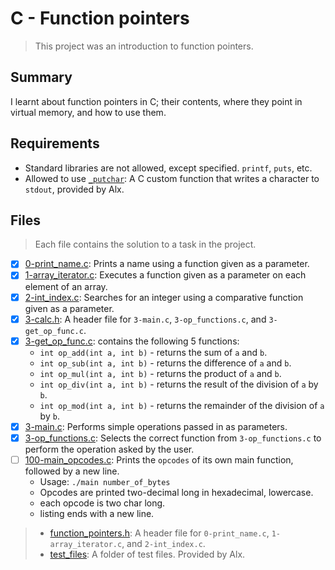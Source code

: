 # C - Function pointers

> This project was an introduction to function pointers.

## Summary

I learnt about function pointers in C; their contents, where they point in virtual memory, and how to use them.

## Requirements

- Standard libraries are not allowed, except specified. `printf`, `puts`, etc.
- Allowed to use [`_putchar`](https://github.com/alx-tools/_putchar.c/blob/master/_putchar.c): A
C custom function that writes a character to `stdout`, provided by Alx.

## Files

> Each file contains the solution to a task in the project.

- [x] [0-print_name.c](https://github.com/Ebube-Ochemba/alx-low_level_programming/blob/master/0x0F-function_pointers/0-print_name.c): Prints a name using a function given as a parameter.
- [x] [1-array_iterator.c](https://github.com/Ebube-Ochemba/alx-low_level_programming/blob/master/0x0F-function_pointers/1-array_iterator.c): Executes a function given as a parameter on each element of an array.
- [x] [2-int_index.c](https://github.com/Ebube-Ochemba/alx-low_level_programming/blob/master/0x0F-function_pointers/2-int_index.c): Searches for an integer using a comparative function given as a parameter.
- [x] [3-calc.h](https://github.com/Ebube-Ochemba/alx-low_level_programming/blob/master/0x0F-function_pointers/3-calc.h): A header file for `3-main.c`, `3-op_functions.c`, and `3-get_op_func.c`.
- [x] [3-get_op_func.c](https://github.com/Ebube-Ochemba/alx-low_level_programming/blob/master/0x0F-function_pointers/3-get_op_func.c): contains the following 5 functions:
	- `int op_add(int a, int b)` - returns the sum of `a` and `b`.
	- `int op_sub(int a, int b)` - returns the difference of `a` and `b`.
	- `int op_mul(int a, int b)` - returns the product of `a` and `b`.
	- `int op_div(int a, int b)` - returns the result of the division of `a` by `b`.
	- `int op_mod(int a, int b)` - returns the remainder of the division of `a` by `b`.
- [x] [3-main.c](https://github.com/Ebube-Ochemba/alx-low_level_programming/blob/master/0x0F-function_pointers/3-main.c): Performs simple operations passed in as parameters.
- [x] [3-op_functions.c](https://github.com/Ebube-Ochemba/alx-low_level_programming/blob/master/0x0F-function_pointers/3-op_functions.c): Selects the correct function from `3-op_functions.c` to perform the operation asked by the user.
- [ ] [100-main_opcodes.c](https://github.com/Ebube-Ochemba/alx-low_level_programming/blob/master/0x0F-function_pointers/100-main_opcodes.c): Prints the `opcodes` of its own main function, followed by a new line.
	- Usage: `./main number_of_bytes`
	- Opcodes are printed two-decimal long in hexadecimal, lowercase.
	- each opcode is two char long.
	- listing ends with a new line.

> - [function_pointers.h](https://github.com/Ebube-Ochemba/alx-low_level_programming/blob/master/0x0F-function_pointers/function_pointers.h): A header file for `0-print_name.c`, `1-array_iterator.c`, and `2-int_index.c`.
> - [test_files](https://github.com/Ebube-Ochemba/alx-low_level_programming/tree/master/0x0F-function_pointers/test_files): A folder of test files. Provided by Alx.
